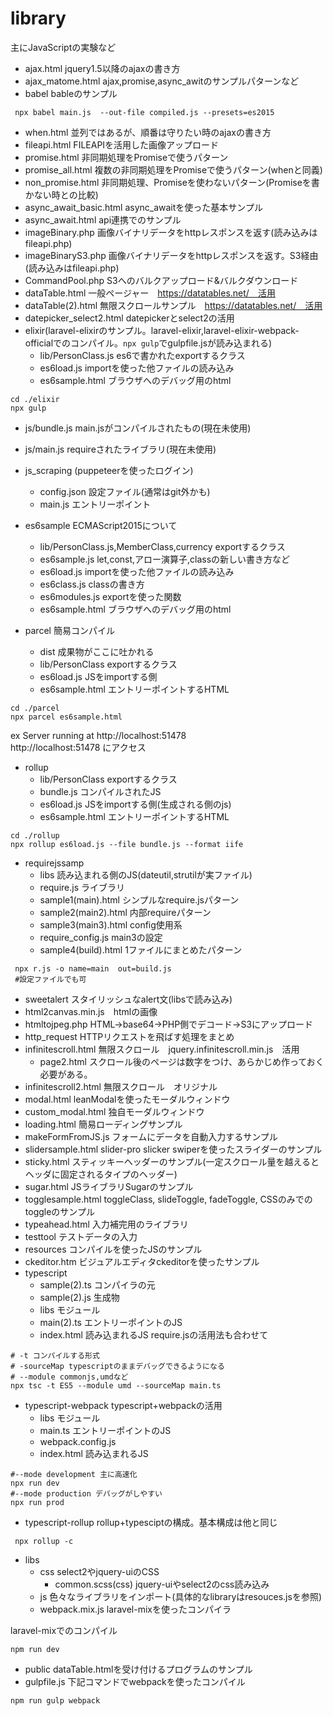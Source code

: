 # library
主にJavaScriptの実験など

- ajax.html jquery1.5以降のajaxの書き方
- ajax_matome.html ajax,promise,async_awitのサンプルパターンなど
- babel bableのサンプル
```
 npx babel main.js  --out-file compiled.js --presets=es2015
```
- when.html 並列ではあるが、順番は守りたい時のajaxの書き方
- fileapi.html FILEAPIを活用した画像アップロード
- promise.html 非同期処理をPromiseで使うパターン
- promise_all.html 複数の非同期処理をPromiseで使うパターン(whenと同義)
- non_promise.html 非同期処理、Promiseを使わないパターン(Promiseを書かない時との比較)
- async_await_basic.html async_awaitを使った基本サンプル
- async_await.html api連携でのサンプル
- imageBinary.php  画像バイナリデータをhttpレスポンスを返す(読み込みはfileapi.php)
- imageBinaryS3.php  画像バイナリデータをhttpレスポンスを返す。S3経由(読み込みはfileapi.php)
- CommandPool.php S3へのバルクアップロード&バルクダウンロード
- dataTable.html 一般ページャー　https://datatables.net/　活用
- dataTable(2).html 無限スクロールサンプル　https://datatables.net/　活用
- datepicker_select2.html datepickerとselect2の活用
- elixir(laravel-elixirのサンプル。laravel-elixir,laravel-elixir-webpack-officialでのコンパイル。```npx gulp```でgulpfile.jsが読み込まれる)
    - lib/PersonClass.js es6で書かれたexportするクラス
    - es6load.js importを使った他ファイルの読み込み
    - es6sample.html ブラウザへのデバッグ用のhtml
```
cd ./elixir
npx gulp
```

- js/bundle.js main.jsがコンパイルされたもの(現在未使用)
- js/main.js requireされたライブラリ(現在未使用)

- js_scraping (puppeteerを使ったログイン)
    - config.json 設定ファイル(通常はgit外かも)
    - main.js エントリーポイント

- es6sample ECMAScript2015について
    - lib/PersonClass.js,MemberClass,currency exportするクラス
    - es6sample.js let,const,アロー演算子,classの新しい書き方など
    - es6load.js importを使った他ファイルの読み込み
    - es6class.js classの書き方
    - es6modules.js exportを使った関数
    - es6sample.html ブラウザへのデバッグ用のhtml

- parcel 簡易コンパイル
    - dist 成果物がここに吐かれる
    - lib/PersonClass exportするクラス
    - es6load.js JSをimportする側
    - es6sample.html エントリーポイントするHTML


```
cd ./parcel
npx parcel es6sample.html
```
ex Server running at http://localhost:51478<br>
http://localhost:51478 にアクセス

- rollup
    - lib/PersonClass exportするクラス
    - bundle.js コンパイルされたJS
    - es6load.js JSをimportする側(生成される側のjs)
    - es6sample.html エントリーポイントするHTML
```
cd ./rollup
npx rollup es6load.js --file bundle.js --format iife
```
- requirejssamp
    - libs 読み込まれる側のJS(dateutil,strutilが実ファイル)
    - require.js ライブラリ
    - sample1(main).html シンプルなrequire.jsパターン
    - sample2(main2).html 内部requireパターン
    - sample3(main3).html config使用系
    - require_config.js main3の設定
    - sample4(build).html 1ファイルにまとめたパターン
```
 npx r.js -o name=main  out=build.js
 #設定ファイルでも可
```

- sweetalert スタイリッシュなalert文(libsで読み込み)
- html2canvas.min.js　htmlの画像
- htmltojpeg.php HTML→base64→PHP側でデコード→S3にアップロード
- http_request HTTPリクエストを飛ばす処理をまとめ
- infinitescroll.html 無限スクロール　jquery.infinitescroll.min.js　活用
    - page2.html スクロール後のページは数字をつけ、あらかじめ作っておく必要がある。
- infinitescroll2.html 無限スクロール　オリジナル
- modal.html leanModalを使ったモーダルウィンドウ
- custom_modal.html 独自モーダルウィンドウ
- loading.html 簡易ローディングサンプル
- makeFormFromJS.js フォームにデータを自動入力するサンプル
- slidersample.html slider-pro slicker swiperを使ったスライダーのサンプル
- sticky.html スティッキーヘッダーのサンプル(一定スクロール量を越えるとヘッダに固定されるタイプのヘッダー)
- sugar.html JSライブラリSugarのサンプル
- togglesample.html toggleClass, slideToggle, fadeToggle, CSSのみでのtoggleのサンプル
- typeahead.html 入力補完用のライブラリ
- testtool テストデータの入力
- resources コンパイルを使ったJSのサンプル
- ckeditor.htm ビジュアルエディタckeditorを使ったサンプル
- typescript
    - sample(2).ts コンパイラの元
    - sample(2).js 生成物
    - libs モジュール
    - main(2).ts エントリーポイントのJS
    - index.html 読み込まれるJS require.jsの活用法も合わせて
```
# -t コンパイルする形式
# -sourceMap typescriptのままデバッグできるようになる
# --module commonjs,umdなど
npx tsc -t ES5 --module umd --sourceMap main.ts

```

- typescript-webpack typescript+webpackの活用
    - libs モジュール
    - main.ts エントリーポイントのJS
    - webpack.config.js
    - index.html 読み込まれるJS
```
#--mode development 主に高速化
npx run dev
#--mode production デバッグがしやすい
npx run prod
```    
- typescript-rollup rollup+typesciptの構成。基本構成は他と同じ
```
 npx rollup -c
```    

- libs
    - css select2やjquery-uiのCSS
        - common.scss(css) jquery-uiやselect2のcss読み込み
    - js  色々なライブラリをインポート(具体的なlibraryはresouces.jsを参照)
    - webpack.mix.js laravel-mixを使ったコンパイラ

laravel-mixでのコンパイル
```
npm run dev
```


- public dataTable.htmlを受け付けるプログラムのサンプル
- gulpfile.js 下記コマンドでwebpackを使ったコンパイル　
```
npm run gulp webpack
```
